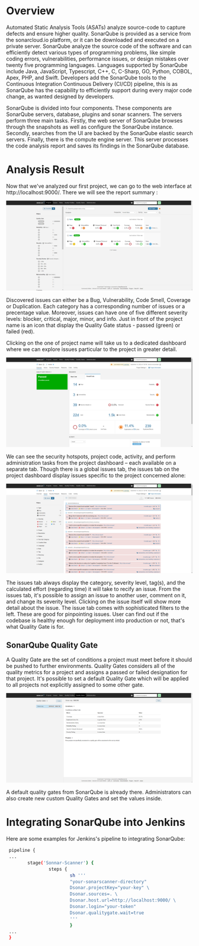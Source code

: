 # Overview

Automated Static Analysis Tools (ASATs) analyze source-code to capture defects and ensure higher quality. SonarQube is provided as a service from the sonarcloud.io platform, or it can be downloaded and executed on a private server. SonarQube analyze the source code of the software and can efficiently detect various types of programming problems, like simple coding errors, vulnerabilities, performance issues, or design mistakes over twenty five programming languages. Languages supported by SonarQube include Java, JavaScript, Typescript, C++, C, C-Sharp, GO, Python, COBOL, Apex, PHP, and Swift. Developers add the SonarQube tools to the Continuous Integration Continuous Delivery (CI/CD) pipeline, this is as SonarQube has the capability to efficiently support during every major code change, as wanted designed by developers.

SonarQube is divided into four components. These components are SonarQube servers, database, plugins and sonar scanners. The servers perform three main tasks. Firstly, the web server of SonarQube browses through the snapshots as well as configure the SonarQube instance. Secondly, searches from the UI are backed by the SonarQube elastic search servers. Finally, there is the compute engine server. This server processes the code analysis report and saves its findings in the SonarQube database.

# Analysis Result

Now that we've analyzed our first project, we can go to the web interface at http://localhost:9000/. There we will see the report summary :

![sq-projects](../../images/projects-page.png)

Discovered issues can either be a Bug, Vulnerability, Code Smell, Coverage or Duplication. Each category has a corresponding number of issues or a precentage value. Moreover, issues can have one of five different severity levels: blocker, critical, major, minor, and info. Just in front of the project name is an icon that display the Quality Gate status - passed (green) or failed (red).

Clicking on the one of project name will take us to a dedicated dashboard where we can explore issues particular to the project in greater detail.

![sq-projects](../../images/farm-dboard.png)

We can see the security hotspots, project code, activity, and perform administration tasks from the project dashboard – each available on a separate tab. Though there is a global issues tab, the issues tab on the project dashboard display issues specific to the project concerned alone:

![sq-projects](../../images/farm-issues.png)

The issues tab always display the category, severity level, tag(s), and the calculated effort (regarding time) it will take to recify an issue. From the issues tab, it's possible to assign an issue to another user, comment on it, and change its severity level. Clicking on the issue itself will show more detail about the issue. The issue tab comes with sophisticated filters to the left. These are good for pinpointing issues. User can find out if the codebase is healthy enough for deployment into production or not, that's what Quality Gate is for.

## SonarQube Quality Gate

A Quality Gate are the set of conditions a project must meet before it should be pushed to further environments. Quality Gates considers all of the quality metrics for a project and assigns a passed or failed designation for that project. It's possible to set a default Quality Gate which will be applied to all projects not explicitly assigned to some other gate.

![sq-projects](../../images/farm-qgates.png)

A default quality gates from SonarQube is already there. Administrators can also create new custom Quality Gates and set the values inside.

# Integrating SonarQube into Jenkins

Here are some examples for Jenkins's pipeline to integrating SonarQube:

```bash
 pipeline {
 ...
        stage('Sonnar-Scanner') {
                steps {
                        sh '''
                        "your-sonarscanner-directory"
                        Dsonar.projectKey="your-key" \
                        Dsonar.sources=. \
                        Dsonar.host.url=http://localhost:9000/ \
                        Dsonar.login="your-token"
                        Dsonar.qualitygate.wait=true
                        '''
                        }
 ...
 }
```
